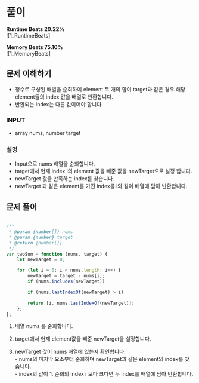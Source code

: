 # 풀이

**Runtime Beats 20.22%**  
![1_RuntimeBeats]

**Memory Beats 75.10%**  
![1_MemoryBeats]
## 문제 이해하기

- 정수로 구성된 배열을 순회하여 element 두 개의 합이 target과 같은 경우 해당 element들의 index 값을 배열로 반환합니다.
- 반환되는 index는 다른 값이어야 합니다.

### INPUT

- array nums, number target

### 설명

- Input으로 nums 배열을 순회합니다.
- target에서 현재 index i의 element 값을 빼준 값을 newTarget으로 설정 합니다.
- newTarget 값을 만족하는 index를 찾습니다.
- newTarget 과 같은 element를 가진 index를 i와 같이 배열에 담아 반환합니다.

## 문제 풀이
~~~javascript

/**
 * @param {number[]} nums
 * @param {number} target
 * @return {number[]}
 */
var twoSum = function (nums, target) {
    let newTarget = 0;

    for (let i = 0; i < nums.length; i++) {
        newTarget = target - nums[i];
        if (nums.includes(newTarget))

        if (nums.lastIndexOf(newTarget) > i)

        return [i, nums.lastIndexOf(newTarget)];
    };
};

~~~


1. 배열 nums 를 순회합니다.

2. target에서 현재 element값을 빼준 newTarget을 설정합니다.

3. newTarget 값이 nums 배열에 있는지 확인합니다.
<br>  - nums의 마지막 요소부터 순회하며 newTarget과 같은 element의 index를 찾습니다.
<br>  - index의 값이 1. 순회의 index i 보다 크다면 두 index를 배열에 담아 반환합니다.